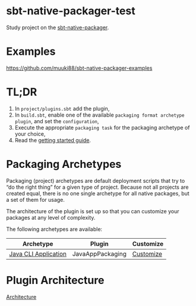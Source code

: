 # sbt-native-packager-test
Study project on the [sbt-native-packager](http://www.scala-sbt.org/sbt-native-packager/).

# Examples
https://github.com/muuki88/sbt-native-packager-examples

# TL;DR
1. In `project/plugins.sbt` add the plugin,
2. In `build.sbt`, enable one of the available `packaging format archetype plugin`, and set the `configuration`,  
3. Execute the appropriate `packaging task` for the packaging archetype of your choice,
4. Read the [getting started guide](http://www.scala-sbt.org/sbt-native-packager/gettingstarted.html).

# Packaging Archetypes
Packaging (project) archetypes are default deployment scripts that try to “do the right thing” for a given type of 
project. Because not all projects are created equal, there is no one single archetype for all native packages, 
but a set of them for usage.

The architecture of the plugin is set up so that you can customize your packages at any level of complexity.

The following archetypes are available:

Archetype        | Plugin           | Customize
---------------- | ---------------- | -----------
[Java CLI Application](http://www.scala-sbt.org/sbt-native-packager/archetypes/java_app/index.html) | JavaAppPackaging | [Customize](http://www.scala-sbt.org/sbt-native-packager/archetypes/java_app/customize.html) 
  
# Plugin Architecture
[Architecture](http://www.scala-sbt.org/sbt-native-packager/archetypes/java_app/gettingstarted.html)